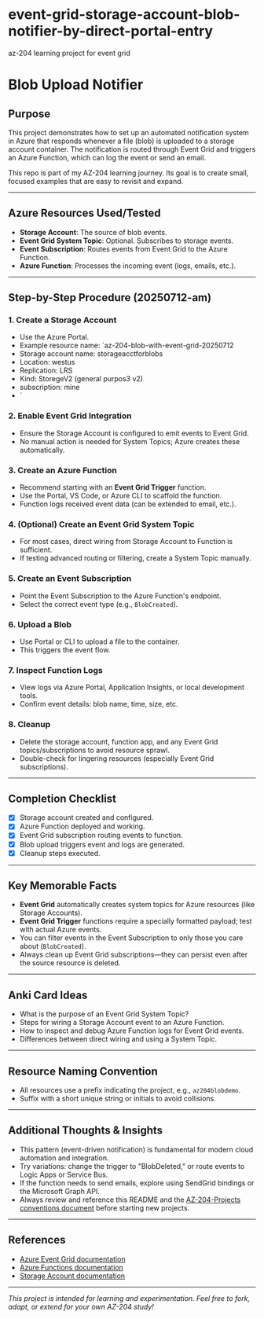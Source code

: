 # event-grid-storage-account-blob-notifier-by-direct-portal-entry
az-204 learning project for event grid
# Blob Upload Notifier

## Purpose

This project demonstrates how to set up an automated notification system in Azure that responds whenever a file (blob) is uploaded to a storage account container. The notification is routed through Event Grid and triggers an Azure Function, which can log the event or send an email.

This repo is part of my AZ-204 learning journey. Its goal is to create small, focused examples that are easy to revisit and expand.

---

## Azure Resources Used/Tested

- **Storage Account**: The source of blob events.
- **Event Grid System Topic**: Optional. Subscribes to storage events.
- **Event Subscription**: Routes events from Event Grid to the Azure Function.
- **Azure Function**: Processes the incoming event (logs, emails, etc.).

---

## Step-by-Step Procedure (20250712-am)

### 1. Create a Storage Account

- Use the Azure Portal.
- Example resource name: `az-204-blob-with-event-grid-20250712
- Storage account name: storageacctforblobs
- Location: westus
- Replication: LRS
- Kind: StoregeV2 (general purpos3 v2)
- subscription: mine
- `

### 2. Enable Event Grid Integration

- Ensure the Storage Account is configured to emit events to Event Grid.
- No manual action is needed for System Topics; Azure creates these automatically.

### 3. Create an Azure Function

- Recommend starting with an **Event Grid Trigger** function.
- Use the Portal, VS Code, or Azure CLI to scaffold the function.
- Function logs received event data (can be extended to email, etc.).

### 4. (Optional) Create an Event Grid System Topic

- For most cases, direct wiring from Storage Account to Function is sufficient.
- If testing advanced routing or filtering, create a System Topic manually.

### 5. Create an Event Subscription

- Point the Event Subscription to the Azure Function's endpoint.
- Select the correct event type (e.g., `BlobCreated`).

### 6. Upload a Blob

- Use Portal or CLI to upload a file to the container.
- This triggers the event flow.

### 7. Inspect Function Logs

- View logs via Azure Portal, Application Insights, or local development tools.
- Confirm event details: blob name, time, size, etc.

### 8. Cleanup

- Delete the storage account, function app, and any Event Grid topics/subscriptions to avoid resource sprawl.
- Double-check for lingering resources (especially Event Grid subscriptions).

---

## Completion Checklist

- [x] Storage account created and configured.
- [x] Azure Function deployed and working.
- [x] Event Grid subscription routing events to function.
- [x] Blob upload triggers event and logs are generated.
- [x] Cleanup steps executed.

---

## Key Memorable Facts

- **Event Grid** automatically creates system topics for Azure resources (like Storage Accounts).
- **Event Grid Trigger** functions require a specially formatted payload; test with actual Azure events.
- You can filter events in the Event Subscription to only those you care about (`BlobCreated`).
- Always clean up Event Grid subscriptions—they can persist even after the source resource is deleted.

---

## Anki Card Ideas

- What is the purpose of an Event Grid System Topic?
- Steps for wiring a Storage Account event to an Azure Function.
- How to inspect and debug Azure Function logs for Event Grid events.
- Differences between direct wiring and using a System Topic.

---

## Resource Naming Convention

- All resources use a prefix indicating the project, e.g., `az204blobdemo`.
- Suffix with a short unique string or initials to avoid collisions.

---

## Additional Thoughts & Insights

- This pattern (event-driven notification) is fundamental for modern cloud automation and integration.
- Try variations: change the trigger to "BlobDeleted," or route events to Logic Apps or Service Bus.
- If the function needs to send emails, explore using SendGrid bindings or the Microsoft Graph API.
- Always review and reference this README and the [AZ-204-Projects conventions document](../CONVENTIONS.md) before starting new projects.

---

## References

- [Azure Event Grid documentation](https://learn.microsoft.com/en-us/azure/event-grid/)
- [Azure Functions documentation](https://learn.microsoft.com/en-us/azure/azure-functions/)
- [Storage Account documentation](https://learn.microsoft.com/en-us/azure/storage/common/storage-account-overview)

---

_This project is intended for learning and experimentation. Feel free to fork, adapt, or extend for your own AZ-204 study!_
